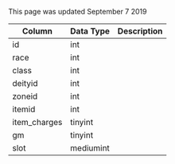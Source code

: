 This page was updated September 7 2019

| Column       | Data Type | Description |
| ------------ | --------- | ----------- |
| id           | int       |             |
| race         | int       |             |
| class        | int       |             |
| deityid      | int       |             |
| zoneid       | int       |             |
| itemid       | int       |             |
| item_charges | tinyint   |             |
| gm           | tinyint   |             |
| slot         | mediumint |             |